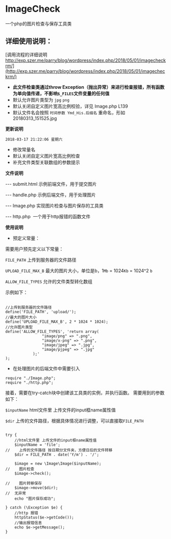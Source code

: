 # ImageCheck
一个php的图片检查与保存工具类

## 详细使用说明：
[调用流程的详细说明 http://exp.szer.me/parry/blog/wordpress/index.php/2018/05/01/imagecheckrm/](http://exp.szer.me/parry/blog/wordpress/index.php/2018/05/01/imagecheckrm/)


- **此文件检查类通过throw Exception（抛出异常）来进行检查报错，所有函数为单向值传递，不影响`$_FILES`文件变量的任何值**
- 默认允许图片类型为 `jpg` `png`
- 默认关闭自定义图片宽高比例校验，详见 Image.php L139
- 默认文件名会按照 `时间参数 Ymd_His.后缀名` 重命名，形如 20180313_151525.jpg 

**更新说明**

`2018-03-17 21:22:06 星期六` 
- 修改常量名
- 默认关闭自定义图片宽高比例检查
- 补充文件类型关联数组的参数提示



**文件说明**

--- submit.html 示例前端文件，用于提交图片

--- handle.php 示例后端文件，用于处理图片

--- Image.php 实现图片检查与图片保存的工具类

--- http.php  一个用于http报错的函数文件


**使用说明**

- 预定义常量：

需要用户预先定义以下常量：

`FILE_PATH` 上传到服务器的文件路径

`UPLOAD_FILE_MAX_B` 最大的图片大小，单位是b，1`Mb` = 1024`Kb` = 1024^2 `b`

`ALLOW_FILE_TYPES` 允许的文件类型转化数组

示例如下：

```

//上传到服务器的文件路径
define('FILE_PATH', 'upload/');
//最大的图片大小
define('UPLOAD_FILE_MAX_B', 2 * 1024 * 1024);
//允许图片类型
define('ALLOW_FILE_TYPES', 'return array(
                "image/png" => ".png",
                "image/x-png" => ".png",
                "image/jpeg" => ".jpg",
                "image/pjpeg" => ".jpg"
            );'
);

```

- 在处理图片的后端文件中需要引入

```
require "./Image.php";
require "./http.php";
```
接着，需要在try-catch块中创建该工具类的实例，并执行函数。
需要用到的参数如下：

`$inputName`  html文件里 上传文件的input框name属性值

`$dir` 上传的文件路径，根据具体情况进行调整，可以直接取`FILE_PATH`

```

try {
    //html文件里 上传文件的input框name属性值
    $inputName = 'file';
//    上传的文件路径 按日期分文件夹，方便日后的文件转移
    $dir = FILE_PATH . date('Y/m') . '/';

    $image = new \Image\Image($inputName);
//    图片检查
    $image->check();

//    图片转移保存
    $image->move($dir);
//  无异常
    echo "图片保存成功";

} catch (\Exception $e) {
    //http 报错
    httpStatus($e->getCode());
    //输出报错信息
    echo $e->getMessage();
}
```




